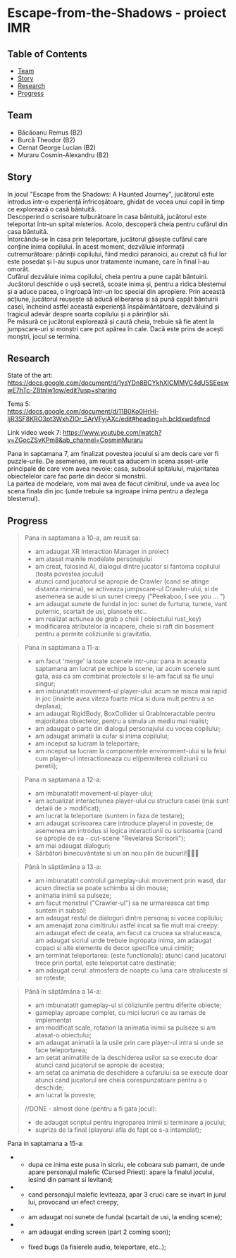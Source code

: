 # Escape-from-the-Shadows - proiect IMR  

## Table of Contents
* [Team](#team)
* [Story](#story)
* [Research](#research)    
* [Progress](#progress)  

## Team  
* Băcăoanu Remus (B2)  
* Burcă Theodor (B2)  
* Cernat George Lucian (B2)  
* Muraru Cosmin-Alexandru (B2)

## Story
In jocul "Escape from the Shadows: A Haunted Journey", jucătorul este introdus într-o experiență înfricoșătoare, ghidat de vocea unui copil în timp ce explorează o casă bântuită.  
Descoperind o scrisoare tulburătoare în casa bântuită, jucătorul este teleportat într-un spital misterios. Acolo, descoperă cheia pentru cufărul din casa bântuită.  
Întorcându-se în casa prin teleportare, jucătorul găsește cufărul care conține inima copilului. În acest moment, dezvăluie informații cutremurătoare: părinții copilului, fiind medici paranoici, au crezut că fiul lor este posedat și l-au supus unor tratamente inumane, care în final l-au omorât.  
Cufărul dezvăluie inima copilului, cheia pentru a pune capăt bântuirii. Jucătorul deschide o ușă secretă, scoate inima și, pentru a ridica blestemul și a aduce pacea, o îngroapă într-un loc special din apropiere.
Prin această acțiune, jucătorul reușește să aducă eliberarea și să pună capăt bântuirii casei, încheind astfel această experiență înspăimântătoare, dezvăluind și tragicul adevăr despre soarta copilului și a părinților săi.  
Pe măsură ce jucătorul explorează și caută cheia, trebuie să fie atent la jumpscare-uri și monștri care pot apărea în cale. Dacă este prins de acești monștri, jocul se termina.  

   
## Research  
State of the art:  
https://docs.google.com/document/d/1ysYDn8BCYkhXICMMVC4dU5SEeswwE7hTc-Z8tnlw1qw/edit?usp=sharing 

Tema 5:  
https://docs.google.com/document/d/11B0Ko0HrHl-IjR3SF8KRO3pt3WxhZlOr_5ArVFyjAXc/edit#heading=h.bcldxwdefncd  

Link video week 7: https://www.youtube.com/watch?v=ZGocZSvKPm8&ab_channel=CosminMuraru   

Pana in saptamana 7, am finalizat povestea jocului si am decis care vor fi puzzle-urile. De asemenea, am reusit sa aducem in scena asset-urile principale de care vom avea nevoie: casa, subsolul spitalulul, majoritatea obiectelelor care fac parte din decor si monstrii.   
La partea de modelare, vom mai avea de facut cimitirul, unde va avea loc scena finala din joc (unde trebuie sa ingroape inima pentru a dezlega blestemul).  


## Progress  
> Pana in saptamana a 10-a, am reusit sa:  
> * am adaugat XR Interaction Manager in proiect  
> * am atasat mainile modelate personajului  
> * am creat, folosind AI, dialogul dintre jucator si fantoma copilului (toata povestea jocului)  
> * atunci cand jucatorul se apropie de Crawler (cand se atinge distanta minima), se activeaza jumpscare-ul Crawler-ului, si de asemenea se aude si un sunet creepy ("Peekaboo, I see you ... ")  
> * am adaugat sunete de fundal in joc: sunet de furtuna, tunete, vant puternic, scartait de usi, plansete etc..  
> * am realizat actiunea de grab a cheii ( obiectului rust_key)  
> * modificarea atributelor la incapere, cheie si raft din basement pentru a permite coliziunile si gravitatia.  


> Pana in saptamana a 11-a:  
> * am facut 'merge' la toate scenele intr-una: pana in aceasta saptamana am lucrat pe echipe la scene, iar acum scenele sunt gata, asa ca am combinat proiectele si le-am facut sa fie unul singur;  
> * am imbunatatit movement-ul player-ului: acum se misca mai rapid in joc (inainte avea viteza foarte mica si dura mult pentru a se deplasa);  
> * am adaugat RigidBody, BoxCollider si GrabInteractable pentru majoritatea obiectelor, pentru a simula un mediu mai realist;  
> * am adaugat o parte din dialogul personajului cu vocea copilului;  
> * am adaugat animatii la cufar si inima copilului;
> * am inceput sa lucram la teleportare;
> * am inceput sa lucram la componentele environment-ului si la felul cum player-ul interactioneaza cu el(permiterea coliziunii cu peretii);   


> Pana in saptamana a 12-a:    
> * am imbunatatit movement-ul player-ului;  
> * am actualizat interactiunea player-ului cu structura casei (mai sunt detalii de > modificat);  
> * am lucrat la teleportare (suntem in faza de testare);  
> * am adaugat scrisoarea care introduce playerul in poveste; de asemenea am introdus si logica interactiunii cu scrisoarea (cand se apropie de ea - cut-scene "Revelarea Scrisorii");  
> * am mai adaugat dialoguri;  
> * Sărbători binecuvântate si un an nou plin de bucurii!🌟🎁🎉  


> Până în săptămâna a 13-a:  
> * am imbunatatit controlul gameplay-ului: movement prin wasd, dar acum directia se poate schimba si din mouse;  
> * animatia inimii sa pulseze;  
> * am facut monstrul ("Crawler-ul") sa ne urmareasca cat timp suntem in subsol;  
> * am adaugat restul de dialoguri dintre personaj si vocea copilului;  
> * am amenajat zona cimitirului astfel incat sa fie mult mai creepy: am adaugat efect de ceata, am facut ca crucea sa straluceasca, am adaugat sicriul unde trebuie ingropata inima, am adaugat copaci si alte elemente de decor specifice unui cimitir;
> * am terminat teleportarea: (este functionala): atunci cand jucatorul trece prin portal, este teleportat catre destinatie;  
> * am adaugat cerul: atmosfera de noapte cu luna care straluceste si se roteste;  


> Până în săptămâna a 14-a:  
> * am imbunatatit gameplay-ul si coliziunile pentru diferite obiecte;
> * gameplay aproape complet, cu mici lucruri ce au ramas de implementat
> * am modificat scale, rotation la animatia inimii sa pulseze si am atasat-o obiectului;
> * am adaugat animatii la la usile prin care player-ul intra si unde se face teleportarea;  
> * am setat animatiile de la deschiderea usilor sa se execute doar atunci cand jucatorul se apropie de acestea;
> * am setat ca animatia de deschidere a cufarului sa se execute doar atunci cand jucatorul are cheia corespunzatoare pentru a o deschide;  
> * am lucrat la poveste;  

> //DONE - almost done (pentru a fi gata jocul):   
> * de adaugat scriptul pentru ingroparea inimii si terminare a jocului;  
> * supriza de la final (playerul afla de fapt ce s-a intamplat);  


Pana in saptamana a 15-a:
* - dupa ce inima este pusa in sicriu, ele coboara sub pamant, de unde apare personajul malefic (Cursed Priest): apare la finalul jocului, iesind din pamant si levitand;  
* - cand personajul malefic leviteaza, apar 3 cruci care se invart in jurul lui, provocand un efect creepy;  
* - am adaugat noi sunete de fundal (scartait de usi, la ending scene);  
* - am adaugat ending screen (part 2 coming soon);  
* - fixed bugs (la fisierele audio, teleportare, etc..);  
